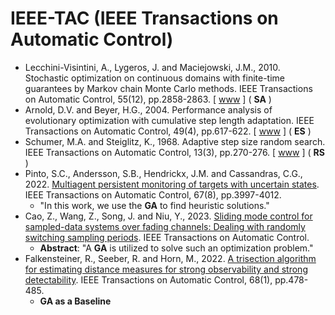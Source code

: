 # IEEE-TAC (IEEE Transactions on Automatic Control)

* Lecchini-Visintini, A., Lygeros, J. and Maciejowski, J.M., 2010. Stochastic optimization on continuous domains with finite-time guarantees by Markov chain Monte Carlo methods. IEEE Transactions on Automatic Control, 55(12), pp.2858-2863. [ [www](https://ieeexplore.ieee.org/abstract/document/5582214) ] (  **SA** )
* Arnold, D.V. and Beyer, H.G., 2004. Performance analysis of evolutionary optimization with cumulative step length adaptation. IEEE Transactions on Automatic Control, 49(4), pp.617-622. [ [www](https://ieeexplore.ieee.org/abstract/document/1284729) ] ( **ES** )
* Schumer, M.A. and Steiglitz, K., 1968. Adaptive step size random search. IEEE Transactions on Automatic Control, 13(3), pp.270-276. [ [www](https://ieeexplore.ieee.org/abstract/document/1098903) ] ( **RS** )
* Pinto, S.C., Andersson, S.B., Hendrickx, J.M. and Cassandras, C.G., 2022. [Multiagent persistent monitoring of targets with uncertain states](https://ieeexplore.ieee.org/abstract/document/1098903). IEEE Transactions on Automatic Control, 67(8), pp.3997-4012.
  * "In this work, we use the **GA** to find heuristic solutions." 
* Cao, Z., Wang, Z., Song, J. and Niu, Y., 2023. [Sliding mode control for sampled-data systems over fading channels: Dealing with randomly switching sampling periods](https://doi.org/10.1109/TAC.2023.3321689). IEEE Transactions on Automatic Control.
  * **Abstract**: "A **GA** is utilized to solve such an optimization problem."
* Falkensteiner, R., Seeber, R. and Horn, M., 2022. [A trisection algorithm for estimating distance measures for strong observability and strong detectability](https://doi.org/10.1109/TAC.2022.3142120). IEEE Transactions on Automatic Control, 68(1), pp.478-485.
  * **GA as a Baseline**
